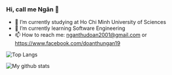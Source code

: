 ### Hi, call me Ngân 👋


- 🔭 I’m currently studying at Ho Chi Minh University of Sciences
- 🌱 I’m currently learning Software Engineering
- 📫 How to reach me: nganthudoan2001@gmail.com or https://www.facebook.com/doanthungan19


![Top Langs](https://github-readme-stats.vercel.app/api/top-langs/?username=thungan1909)


![My github stats](https://github-readme-stats.vercel.app/api?username=thungan1909&show_icons=true)
